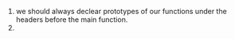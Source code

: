 
1. we should always declear prototypes of our functions under the headers before the main function.
2. 
